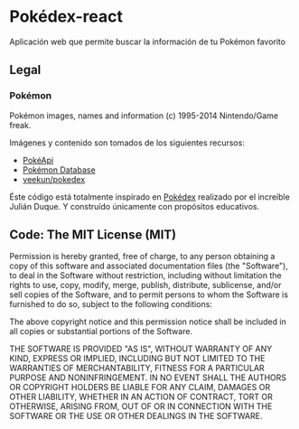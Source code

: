 # Pokédex-react
Aplicación web que permite buscar la información de tu Pokémon favorito

## Legal

### Pokémon

Pokémon images, names and information (c) 1995-2014 Nintendo/Game freak.

Imágenes y contenido son tomados de los siguientes recursos:

* [PokéApi](http://pokeapi.co/)
* [Pokémon Database](http://pokemondb.net/)
* [veekun/pokedex](https://github.com/veekun/pokedex)

Éste código está totalmente inspirado en [Pokédex](https://github.com/proyectos-mejorandola/pokedex) realizado por el increíble Julián Duque. Y construído únicamente con propósitos educativos.

## Code: The MIT License (MIT)

Permission is hereby granted, free of charge, to any person obtaining a copy of this software and associated documentation files (the "Software"), to deal in the Software without restriction, including without limitation the rights to use, copy, modify, merge, publish, distribute, sublicense, and/or sell copies of the Software, and to permit persons to whom the Software is furnished to do so, subject to the following conditions:

The above copyright notice and this permission notice shall be included in all copies or substantial portions of the Software.

THE SOFTWARE IS PROVIDED "AS IS", WITHOUT WARRANTY OF ANY KIND, EXPRESS OR IMPLIED, INCLUDING BUT NOT LIMITED TO THE WARRANTIES OF MERCHANTABILITY, FITNESS FOR A PARTICULAR PURPOSE AND NONINFRINGEMENT. IN NO EVENT SHALL THE AUTHORS OR COPYRIGHT HOLDERS BE LIABLE FOR ANY CLAIM, DAMAGES OR OTHER LIABILITY, WHETHER IN AN ACTION OF CONTRACT, TORT OR OTHERWISE, ARISING FROM, OUT OF OR IN CONNECTION WITH THE SOFTWARE OR THE USE OR OTHER DEALINGS IN THE SOFTWARE.